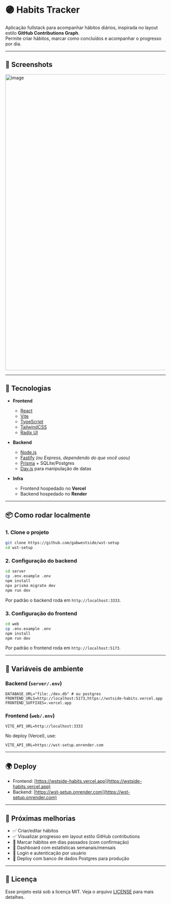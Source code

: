 # 🟣 Habits Tracker

Aplicação fullstack para acompanhar hábitos diários, inspirada no layout estilo **GitHub Contributions Graph**.  
Permite criar hábitos, marcar como concluídos e acompanhar o progresso por dia.

---

## 📸 Screenshots
<img width="518" height="926" alt="image" src="https://github.com/user-attachments/assets/3eda0895-8da2-4661-8bc2-122240b52f88" />

---

## 🚀 Tecnologias

- **Frontend**
  - [React](https://reactjs.org/)
  - [Vite](https://vitejs.dev/)
  - [TypeScript](https://www.typescriptlang.org/)
  - [TailwindCSS](https://tailwindcss.com/)
  - [Radix UI](https://www.radix-ui.com/)

- **Backend**
  - [Node.js](https://nodejs.org/)
  - [Fastify](https://fastify.dev/) *(ou Express, dependendo do que você usou)*
  - [Prisma](https://www.prisma.io/) + SQLite/Postgres
  - [Day.js](https://day.js.org/) para manipulação de datas

- **Infra**
  - Frontend hospedado no **Vercel**
  - Backend hospedado no **Render**

---

## 📦 Como rodar localmente

### 1. Clone o projeto
```bash
git clone https://github.com/gabwestside/wst-setup
cd wst-setup
````

### 2. Configuração do backend

```bash
cd server
cp .env.example .env
npm install
npx prisma migrate dev
npm run dev
```

Por padrão o backend roda em `http://localhost:3333`.

### 3. Configuração do frontend

```bash
cd web
cp .env.example .env
npm install
npm run dev
```

Por padrão o frontend roda em `http://localhost:5173`.

---

## 🔑 Variáveis de ambiente

### Backend (`server/.env`)

```env
DATABASE_URL="file:./dev.db" # ou postgres
FRONTEND_URLS=http://localhost:5173,https://wstside-habits.vercel.app
FRONTEND_SUFFIXES=.vercel.app
```

### Frontend (`web/.env`)

```env
VITE_API_URL=http://localhost:3333
```

No deploy (Vercel), use:

```env
VITE_API_URL=https://wst-setup.onrender.com
```

---

## 🌍 Deploy

* Frontend: [https://wstside-habits.vercel.app](https://wstside-habits.vercel.app)
* Backend: [https://wst-setup.onrender.com](https://wst-setup.onrender.com)

---

## 📌 Próximas melhorias

* ✅ Criar/editar hábitos
* ✅ Visualizar progresso em layout estilo GitHub contributions
* 🚧 Marcar hábitos em dias passados (com confirmação)
* 🚧 Dashboard com estatísticas semanais/mensais
* 🚧 Login e autenticação por usuário
* 🚧 Deploy com banco de dados Postgres para produção

---

## 📝 Licença

Esse projeto está sob a licença MIT.
Veja o arquivo [LICENSE](LICENSE) para mais detalhes.
